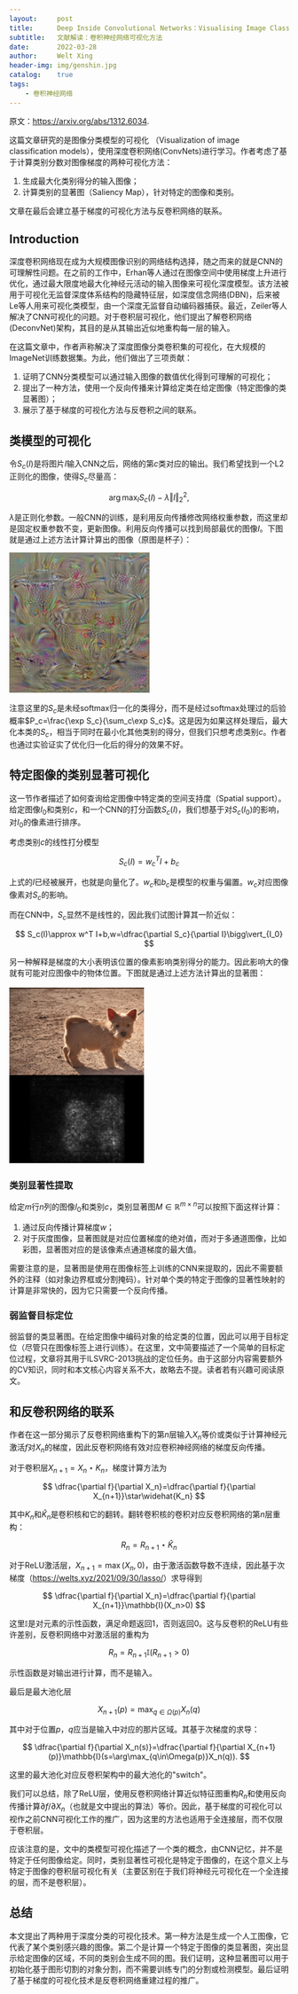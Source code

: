 ```yaml
---
layout:     post
title:      Deep Inside Convolutional Networks：Visualising Image Classifification Models and Saliency Maps
subtitle:   文献解读：卷积神经网络可视化方法
date:       2022-03-28
author:     Welt Xing
header-img: img/genshin.jpg
catalog:    true
tags:
    - 卷积神经网络
---
```


原文：<https://arxiv.org/abs/1312.6034>.

这篇文章研究的是图像分类模型的可视化 （Visualization of image classification models），使用深度卷积网络(ConvNets)进行学习。作者考虑了基于计算类别分数对图像梯度的两种可视化方法：

1. 生成最大化类别得分的输入图像；
2. 计算类别的显著图（Saliency Map），针对特定的图像和类别。

文章在最后会建立基于梯度的可视化方法与反卷积网络的联系。

## Introduction

深度卷积网络现在成为大规模图像识别的网络结构选择，随之而来的就是CNN的可理解性问题。在之前的工作中，Erhan等人通过在图像空间中使用梯度上升进行优化，通过最大限度地最大化神经元活动的输入图像来可视化深度模型。该方法被用于可视化无监督深度体系结构的隐藏特征层，如深度信念网络(DBN)，后来被Le等人用来可视化类模型，由一个深度无监督自动编码器捕获。最近，Zeiler等人解决了CNN可视化的问题。对于卷积层可视化，他们提出了解卷积网络(DeconvNet)架构，其目的是从其输出近似地重构每一层的输入。

在这篇文章中，作者声称解决了深度图像分类卷积集的可视化，在大规模的ImageNet训练数据集。为此，他们做出了三项贡献：

1. 证明了CNN分类模型可以通过输入图像的数值优化得到可理解的可视化；
2. 提出了一种方法，使用一个反向传播来计算给定类在给定图像（特定图像的类显著图）；
3. 展示了基于梯度的可视化方法与反卷积之间的联系。

## 类模型的可视化

令$S_c(I)$是将图片$I$输入CNN之后，网络的第$c$类对应的输出。我们希望找到一个L2正则化的图像，使得$S_c$尽量高：

$$
\arg\max_IS_c(I)-\lambda\Vert I\Vert_2^2,
$$

$\lambda$是正则化参数。一般CNN的训练，是利用反向传播修改网络权重参数，而这里却是固定权重参数不变，更新图像。利用反向传播可以找到局部最优的图像$I$。下图就是通过上述方法计算计算出的图像（原图是杯子）：

![image-20220327130256292](/img/image-20220327130256292.png)

注意这里的$S_c$是未经softmax归一化的类得分，而不是经过softmax处理过的后验概率$P_c=\frac{\exp S_c}{\sum_c\exp S_c}$。这是因为如果这样处理后，最大化本类的$S_c$，相当于同时在最小化其他类别的得分，但我们只想考虑类别$c$。作者也通过实验证实了优化归一化后的得分的效果不好。

## 特定图像的类别显著可视化

这一节作者描述了如何查询给定图像中特定类的空间支持度（Spatial support）。给定图像$I_0$和类别$c$，和一个CNN的打分函数$S_c(I)$，我们想基于对$S_c(I_0)$的影响，对$I_0$的像素进行排序。

考虑类别$c$的线性打分模型

$$
S_c(I)=w_c^TI+b_c
$$

上式的$I$已经被展开，也就是向量化了。$w_c$和$b_c$是模型的权重与偏置。$w_c$对应图像像素对$S_c$的影响。

而在CNN中，$S_c$显然不是线性的，因此我们试图计算其一阶近似：

$$
S_c(I)\approx w^T I+b,w=\dfrac{\partial S_c}{\partial I}\bigg\vert_{I_0}
$$

另一种解释是梯度的大小表明该位置的像素影响类别得分的能力。因此影响大的像就有可能对应图像中的物体位置。下图就是通过上述方法计算出的显著图：

![image-20220327130412107](/img/image-20220327130412107.png)

### 类别显著性提取

给定$m$行$n$列的图像$I_0$和类别$c$，类别显著图$M\in\mathbb{R}^{m\times n}$可以按照下面这样计算：

1. 通过反向传播计算梯度$w$；
2. 对于灰度图像，显著图就是对应位置梯度的绝对值，而对于多通道图像，比如彩图，显著图对应的是该像素点通道梯度的最大值。

需要注意的是，显著图是使用在图像标签上训练的CNN来提取的，因此不需要额外的注释（如对象边界框或分割掩码）。针对单个类的特定于图像的显著性映射的计算是非常快的，因为它只需要一个反向传播。

### 弱监督目标定位

弱监督的类显著图。在给定图像中编码对象的给定类的位置，因此可以用于目标定位（尽管只在图像标签上进行训练）。在这里，文中简要描述了一个简单的目标定位过程，文章将其用于ILSVRC-2013挑战的定位任务。由于这部分内容需要额外的CV知识，同时和本文核心内容关系不大，故略去不提。读者若有兴趣可阅读原文。

## 和反卷积网络的联系

作者在这一部分揭示了反卷积网络重构下的第$n$层输入$X_n$等价或类似于计算神经元激活$f$对$X_n$的梯度，因此反卷积网络有效对应卷积神经网络的梯度反向传播。

对于卷积层$X_{n+1}=X_n\star K_n$，梯度计算方法为

$$
\dfrac{\partial f}{\partial X_n}=\dfrac{\partial f}{\partial X_{n+1}}\star\widehat{K_n}
$$

其中$K_n$和$\widehat{K}_n$是卷积核和它的翻转。翻转卷积核的卷积对应反卷积网络的第$n$层重构：

$$
R_n=R_{n+1}\star\widehat{K}_n
$$

对于ReLU激活层，$X_{n+1}=\max(X_n,0)$，由于激活函数导数不连续，因此基于次梯度（<https://welts.xyz/2021/09/30/lasso/>）求导得到

$$
\dfrac{\partial f}{\partial X_n}=\dfrac{\partial f}{\partial X_{n+1}}\mathbb{I}(X_n>0)
$$

这里$\mathbb{I}$是对元素的示性函数，满足命题返回1，否则返回0。这与反卷积的ReLU有些许差别，反卷积网络中对激活层的重构为

$$
R_n=R_{n+1}\mathbb{I}(R_{n+1}>0)
$$

示性函数是对输出进行计算，而不是输入。

最后是最大池化层

$$
X_{n+1}(p)=\max_{q\in\Omega(p)}X_n(q)
$$

其中对于位置$p$，$q$应当是输入中对应的那片区域。其基于次梯度的求导：

$$
\dfrac{\partial f}{\partial X_n(s)}=\dfrac{\partial f}{\partial X_{n+1}(p)}\mathbb{I}(s=\arg\max_{q\in\Omega(p)}X_n(q)).
$$

这里的最大池化对应反卷积架构中的最大池化的"switch"。

我们可以总结，除了ReLU层，使用反卷积网络计算近似特征图重构$R_n$和使用反向传播计算$\partial f/\partial X_n$（也就是文中提出的算法）等价。因此，基于梯度的可视化可以视作之前CNN可视化工作的推广，因为这里的方法也适用于全连接层，而不仅限于卷积层。

应该注意的是，文中的类模型可视化描述了一个类的概念，由CNN记忆，并不是特定于任何图像给定。同时，类别显著性可视化是特定于图像的，在这个意义上与特定于图像的卷积层可视化有关（主要区别在于我们将神经元可视化在一个全连接的层，而不是卷积层）。

## 总结

本文提出了两种用于深度分类的可视化技术。第一种方法是生成一个人工图像，它代表了某个类别感兴趣的图像。第二个是计算一个特定于图像的类显著图，突出显示给定图像的区域，不同的类别会生成不同的图。我们证明，这种显著图可以用于初始化基于图形切割的对象分割，而不需要训练专门的分割或检测模型。最后证明了基于梯度的可视化技术是反卷积网络重建过程的推广。
